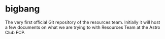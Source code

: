 # bigbang
The very first official Git repository of the resources team. Initially it will host a few documents on what we are trying to with Resources Team at the Astro Club FCP. 
